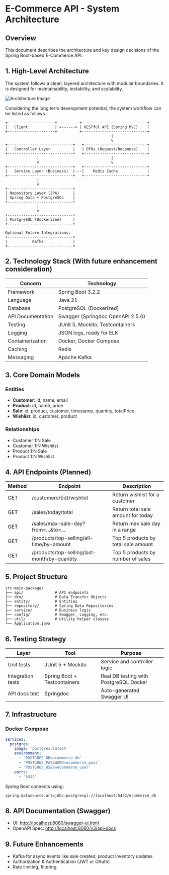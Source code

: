# E-Commerce API - System Architecture

## Overview

This document describes the architecture and key design decisions of the Spring Boot-based E-Commerce API.

## 1. High-Level Architecture

The system follows a clean, layered architecture with modular boundaries. It is designed for maintainability, testability, and scalability.


![Architecture Image](wsd.jpg)

Considering the long term development potential, the system workflow can be listed as follows.

```
+---------------------+          +-----------------------------+
|   Client            | <------> | RESTful API (Spring MVC)    |
+---------------------+          +-----------------------------+
                                               |
                                               v
+-----------------------------+   +----------------------------+
|   Controller Layer          |   | DTOs (Request/Response)    |
+-----------------------------+   +----------------------------+
              |                                |
              v                                v
+-----------------------------+   +----------------------------+
|   Service Layer (Business)  |---|    Redis Cache             |
+-----------------------------+   +----------------------------+
              |
              v
+-----------------------------+
| Repository Layer (JPA)      |
| Spring Data + PostgreSQL    |
+-----------------------------+
              |
              v
+-----------------------------+
| PostgreSQL (Dockerized)     |
+-----------------------------+

Optional Future Integrations:
+-----------------------------+
|           Kafka             |
+-----------------------------+
```

## 2. Technology Stack (With future enhancement consideration)

| Concern           | Technology                        |
|-------------------|-----------------------------------|
| Framework         | Spring Boot 3.2.2                 |
| Language          | Java 21                           |
| Database          | PostgreSQL (Dockerized)           |
| API Documentation | Swagger (Springdoc OpenAPI 2.5.0) |
| Testing           | JUnit 5, Mockito, Testcontainers  |
| Logging           | JSON logs, ready for ELK          |
| Containerization  | Docker, Docker Compose            |
| Caching           | Redis                             |
| Messaging         | Apache Kafka                      |

## 3. Core Domain Models

### Entities

* **Customer**: id, name, email
* **Product**: id, name, price
* **Sale**: id, product, customer, timestamp, quantity, totalPrice
* **Wishlist**: id, customer, product

### Relationships

* Customer 1\:N Sale
* Customer 1\:N Wishlist
* Product 1\:N Sale
* Product 1\:N Wishlist

## 4. API Endpoints (Planned)

| Method | Endpoint                                     | Description                         |
| ------ |----------------------------------------------| ----------------------------------- |
| GET    | /customers/{id}/wishlist                     | Return wishlist for a customer      |
| GET    | /sales/today/total                           | Return total sale amount for today  |
| GET    | /sales/max-sale-day?from=...\&to=...         | Return max sale day in a range      |
| GET    | /products/top-selling/all-time/by-amount     | Top 5 products by total sale amount |
| GET    | /products/top-selling/last-month/by-quantity | Top 5 products by number of sales   |

## 5. Project Structure

```
src-main-package/
├── api/              # API endpoints
├── dto/              # Data Transfer Objects
├── entity/           # Entities
├── repository/       # Spring Data Repositories
├── service/          # Business logic
├── config/           # Swagger, Logging, etc.
├── util/             # Utility helper classes
└── Application.java
```

## 6. Testing Strategy

| Layer             | Tool                         | Purpose                                |
| ----------------- | ---------------------------- | -------------------------------------- |
| Unit tests        | JUnit 5 + Mockito            | Service and controller logic           |
| Integration tests | Spring Boot + Testcontainers | Real DB testing with PostgreSQL Docker |
| API docs test     | Springdoc                    | Auto-generated Swagger UI              |

## 7. Infrastructure

### Docker Compose

```yaml
services:
  postgres:
    image: 'postgres:latest'
    environment:
      - 'POSTGRES_DB=ecommerce_db'
      - 'POSTGRES_PASSWORD=ecommerce_pass'
      - 'POSTGRES_USER=ecommerce_user'
    ports:
      - '5432'
```

Spring Boot connects using:

```
spring.datasource.url=jdbc:postgresql://localhost:5432/ecommerce_db
```

## 8. API Documentation (Swagger)

* UI: [http://localhost:8080/swagger-ui.html](http://localhost:8080/swagger-ui.html)
* OpenAPI Spec: [http://localhost:8080/v3/api-docs](http://localhost:8080/v3/api-docs)

## 9. Future Enhancements

* Kafka for async events like sale created, product inventory updates
* Authorization & Authentication (JWT or OAuth)
* Rate limiting, filtering
